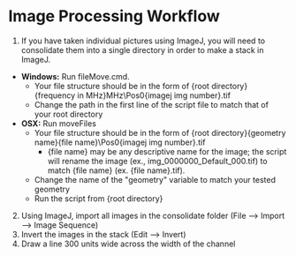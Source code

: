 # Image Processing Workflow
1. If you have taken individual pictures using ImageJ, you will need to consolidate them into a single directory in order to make a stack in ImageJ.
  - **Windows:** Run fileMove.cmd.
    - Your file structure should be in the form of {root directory}\{frequency in MHz}MHz\Pos0\{imagej img number}.tif
    - Change the path in the first line of the script file to match that of your root directory
  - **OSX:** Run moveFiles
    - Your file structure should be in the form of {root directory}\{geometry name}\{file name}\Pos0\{imagej img number}.tif
      - {file name} may be any descriptive name for the image; the script will rename the image (ex., img\_0000000\_Default\_000.tif) to match {file name} (ex. {file name}.tif).
    - Change the name of the "geometry" variable to match your tested geometry
    - Run the script from {root directory} 
2. Using ImageJ, import all images in the consolidate folder (File --> Import --> Image Sequence)
3. Invert the images in the stack (Edit --> Invert)
4. Draw a line 300 units wide across the width of the channel
